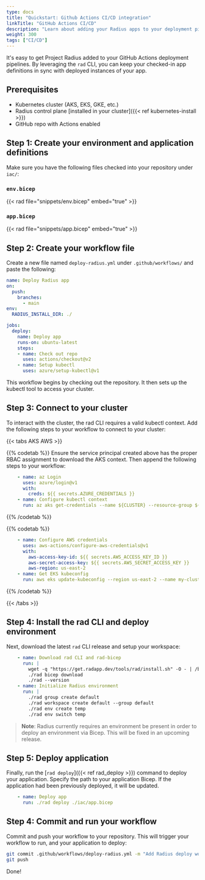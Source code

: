 ```yaml
---
type: docs
title: "Quickstart: Github Actions CI/CD integration"
linkTitle: "GitHub Actions CI/CD"
description: "Learn about adding your Radius apps to your deployment pipelines" 
weight: 300
tags: ["CI/CD"]
---
```


It's easy to get Project Radius added to your GitHub Actions deployment pipelines. By leveraging the `rad` CLI, you can keep your checked-in app definitions in sync with deployed instances of your app.

## Prerequisites

- Kubernetes cluster (AKS, EKS, GKE, etc.)
- Radius control plane [installed in your cluster]({{< ref kubernetes-install >}})
- GitHub repo with Actions enabled

## Step 1: Create your environment and application definitions

Make sure you have the following files checked into your repository under `iac/`:

### `env.bicep`

{{< rad file="snippets/env.bicep" embed="true" >}}

### `app.bicep`

{{< rad file="snippets/app.bicep" embed="true" >}}

## Step 2: Create your workflow file

Create a new file named `deploy-radius.yml` under `.github/workflows/` and paste the following:

```yml
name: Deploy Radius app
on:
  push:
    branches:
      - main
env:
  RADIUS_INSTALL_DIR: ./

jobs:
  deploy:
    name: Deploy app
    runs-on: ubuntu-latest
    steps:
    - name: Check out repo
      uses: actions/checkout@v2
    - name: Setup kubectl
      uses: azure/setup-kubectl@v1
```

This workflow begins by checking out the repository. It then sets up the kubectl tool to access your cluster.

## Step 3: Connect to your cluster

To interact with the cluster, the rad CLI requires a valid kubectl context. Add the following steps to your workflow to connect to your cluster:

{{< tabs AKS AWS >}}

{{% codetab %}}
Ensure the service principal created above has the proper RBAC assignment to download the AKS context. Then append the following steps to your workflow:

```yml
    - name: az Login
      uses: azure/login@v1
      with:
        creds: ${{ secrets.AZURE_CREDENTIALS }}
    - name: Configure kubectl context
      run: az aks get-credentials --name ${CLUSTER} --resource-group ${RESOURCE_GROUP} --subscription ${SUBSCRIPTION_ID}
```
{{% /codetab %}}

{{% codetab %}}

```yml
    - name: Configure AWS credentials
      uses: aws-actions/configure-aws-credentials@v1
      with:
        aws-access-key-id: ${{ secrets.AWS_ACCESS_KEY_ID }}
        aws-secret-access-key: ${{ secrets.AWS_SECRET_ACCESS_KEY }}
        aws-region: us-east-2
    - name: Get EKS kubeconfig
      run: aws eks update-kubeconfig --region us-east-2 --name my-cluster
```

{{% /codetab %}}

{{< /tabs >}}

## Step 4: Install the rad CLI and deploy environment

Next, download the latest `rad` CLI release and setup your workspace:

```yml
    - name: Download rad CLI and rad-bicep
      run: |
        wget -q "https://get.radapp.dev/tools/rad/install.sh" -O - | /bin/bash
        ./rad bicep download
        ./rad --version
    - name: Initialize Radius environment
      run: |
        ./rad group create default
        ./rad workspace create default --group default
        ./rad env create temp
        ./rad env switch temp
```

> **Note**: Radius currently requires an environment be present in order to deploy an environment via Bicep. This will be fixed in an upcoming release.

## Step 5: Deploy application

Finally, run the [`rad deploy`]({{< ref rad_deploy >}}) command to deploy your application. Specify the path to your application Bicep. If the application had been previously deployed, it will be updated.

```yml
    - name: Deploy app
      run: ./rad deploy ./iac/app.bicep
```

## Step 4: Commit and run your workflow

Commit and push your workflow to your repository. This will trigger your workflow to run, and your application to deploy:

```bash
git commit .github/workflows/deploy-radius.yml -m "Add Radius deploy workflow"
git push
```

Done!
